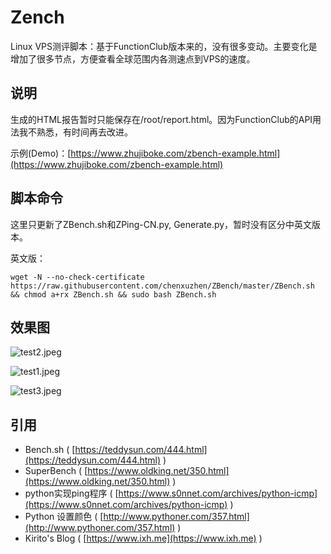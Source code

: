 # Zench

Linux VPS测评脚本：基于FunctionClub版本来的，没有很多变动。主要变化是增加了很多节点，方便查看全球范围内各测速点到VPS的速度。

## 说明

生成的HTML报告暂时只能保存在/root/report.html。因为FunctionClub的API用法我不熟悉，有时间再去改进。

示例(Demo)：[https://www.zhujiboke.com/zbench-example.html](https://www.zhujiboke.com/zbench-example.html)

## 脚本命令

这里只更新了ZBench.sh和ZPing-CN.py, Generate.py，暂时没有区分中英文版本。

    
英文版：

    wget -N --no-check-certificate https://raw.githubusercontent.com/chenxuzhen/ZBench/master/ZBench.sh && chmod a+rx ZBench.sh && sudo bash ZBench.sh
    
## 效果图

![test2.jpeg](test2.png)


![test1.jpeg](test1.png)

![test3.jpeg](test3.png)

## 引用

* Bench.sh ( [https://teddysun.com/444.html](https://teddysun.com/444.html) )
* SuperBench ( [https://www.oldking.net/350.html](https://www.oldking.net/350.html) )
* python实现ping程序 ( [https://www.s0nnet.com/archives/python-icmp](https://www.s0nnet.com/archives/python-icmp) )
* Python 设置颜色 ( [http://www.pythoner.com/357.html](http://www.pythoner.com/357.html) )
* Kirito's Blog ( [https://www.ixh.me](https://www.ixh.me) )


